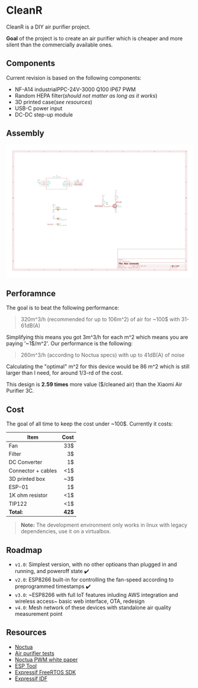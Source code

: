 # CleanR
CleanR is a DIY air purifier project.

**Goal** of the project is to create an air purifier which is cheaper and more silent than the commercially available ones.

## Components
Current revision is based on the following components:
* NF-A14 industrialPPC-24V-3000 Q100 IP67 PWM
* Random HEPA filter(*should not matter as long as it works*)
* 3D printed case(*see resources*)
* USB-C power input
* DC-DC step-up module

## Assembly
![schematic](https://raw.githubusercontent.com/Levente96/CleanR/main/resources/schematics/Schematic.png "Schematic")

## Perforamnce
The goal is to beat the following performance:
> 320m^3/h (recommended for up to 106m^2) of air for ~100$ with 31-61dB(A)

Simplifying this means you got 3m^3/h for each m^2 which means you are paying '~1$/m^2'.
Our performance is the following:
> 260m^3/h (according to Noctua specs) with up to 41dB(A) of noise

Calculating the "optimal" m^2 for this device would be 86 m^2 which is still larger than I need, for around 1/3-rd of the cost.

This design is **2.59 times** more value ($/cleaned air) than the Xiaomi Air Purifier 3C.

## Cost
The goal of all time to keep the cost under ~100$. Currently it costs:

| Item | Cost |
| ---- | ---: |
| Fan  | 33$  |
| Filter | 3$ |
| DC Converter | 1$ |
| Connector + cables | <1$|
| 3D printed box | ~3$ |
| ESP-01 | 1$ |
| 1K ohm resistor| <1$ |
| TIP122 | <1$ |
| **Total:** | **42$** |


> **Note:** The development environment only works in linux with legacy dependencies, use it on a virtualbox.

## Roadmap
* `v1.0`: Simplest version, with no other optioans than plugged in and running, and poweroff state :heavy_check_mark:
* `v2.0`: ESP8266 built-in for controlling the fan-speed according to preprogrammed timestamps :heavy_check_mark:
* `v3.0`: ~ESP8266 with full IoT features inluding AWS integration and wireless access~ basic web interface, OTA, redesign
* `v4.0`: Mesh network of these devices with standalone air quality measurement point


## Resources
* [Noctua](https://noctua.at/en/nf-a14-industrialppc-24v-3000-q100-ip67-pwm)
* [Air purifier tests](https://smartairfilters.com/en/blog/xiaomi-purifier-auto-mode-leaves-air-unsafe-86-hours/)
* [Noctua PWM white paper](https://noctua.at/pub/media/wysiwyg/Noctua_PWM_specifications_white_paper.pdf)
* [ESP Tool](https://github.com/espressif/esptool)
* [Expressif FreeRTOS SDK](https://github.com/espressif/ESP8266_RTOS_SDK)
* [Expressif IDF](https://github.com/espressif/esp-idf)
